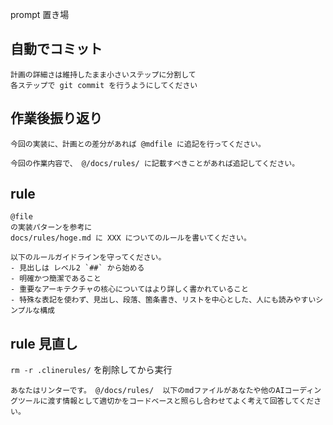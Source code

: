prompt 置き場

## 自動でコミット

```
計画の詳細さは維持したまま小さいステップに分割して
各ステップで git commit を行うようにしてください
```

## 作業後振り返り

```
今回の実装に、計画との差分があれば @mdfile に追記を行ってください。
```

```
今回の作業内容で、 @/docs/rules/ に記載すべきことがあれば追記してください。
```

## rule 

```
@file 
の実装パターンを参考に
docs/rules/hoge.md に XXX についてのルールを書いてください。

以下のルールガイドラインを守ってください。
- 見出しは レベル2 `##` から始める
- 明確かつ簡潔であること
- 重要なアーキテクチャの核心についてはより詳しく書かれていること
- 特殊な表記を使わず、見出し、段落、箇条書き、リストを中心とした、人にも読みやすいシンプルな構成
```


## rule 見直し

`rm -r .clinerules/` を削除してから実行

```
あなたはリンターです。 @/docs/rules/  以下のmdファイルがあなたや他のAIコーディングツールに渡す情報として適切かをコードベースと照らし合わせてよく考えて回答してください。
```
